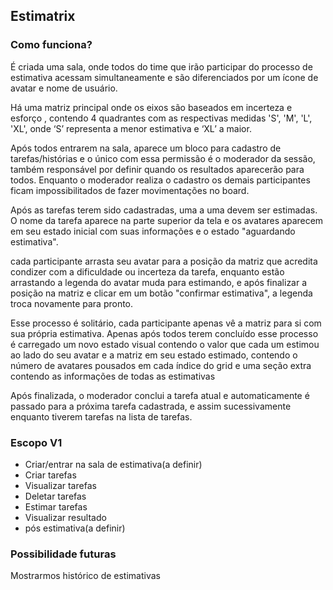 ## Estimatrix

### Como funciona?

É criada uma sala, onde todos do time que irão participar do processo de estimativa acessam simultaneamente e são diferenciados por um ícone de avatar e nome de usuário.

Há uma matriz principal onde os eixos são baseados em incerteza e esforço , contendo 4 quadrantes com as respectivas medidas 'S', 'M', 'L', 'XL', onde ‘S’ representa a menor estimativa e ‘XL’ a maior.

Após todos entrarem na sala, aparece um bloco para cadastro de tarefas/histórias e o único com essa permissão é o moderador da sessão, também responsável por definir quando os resultados aparecerão para todos. Enquanto o moderador realiza o cadastro os demais participantes ficam impossibilitados de fazer movimentações no board.

Após as tarefas terem sido cadastradas, uma a uma devem ser estimadas. O nome da tarefa aparece na parte superior da tela e os avatares aparecem em seu estado inicial com suas informações e o estado "aguardando estimativa".

cada participante arrasta seu avatar para a posição da matriz que acredita condizer com a dificuldade ou incerteza da tarefa, enquanto estão arrastando a legenda do avatar muda para estimando, e após finalizar a posição na matriz e clicar em um botão "confirmar estimativa", a legenda troca novamente para pronto.

Esse processo é solitário, cada participante apenas vê a matriz para si com sua própria estimativa. Apenas após todos terem concluído esse processo é carregado um novo estado visual contendo o valor que cada um estimou ao lado do seu avatar e a matriz em seu estado estimado, contendo o número de avatares pousados em cada índice do grid e uma seção extra contendo as informações de todas as estimativas

Após finalizada, o moderador conclui a tarefa atual e automaticamente é passado para a próxima tarefa cadastrada, e assim sucessivamente enquanto tiverem tarefas na lista de tarefas.


### Escopo V1

- Criar/entrar na sala de estimativa(a definir)
- Criar tarefas
- Visualizar tarefas
- Deletar tarefas
- Estimar tarefas
- Visualizar resultado
- pós estimativa(a definir)

### Possibilidade futuras
Mostrarmos histórico de estimativas